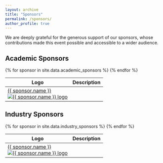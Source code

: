 ```yaml
---
layout: archive
title: "Sponsors"
permalink: /sponsors/
author_profile: true
---
```


We are deeply grateful for the generous support of our sponsors, whose contributions made this event possible and accessible to a wider audience.

## Academic Sponsors


<table cellspacing="0" cellpadding="0" class="sponsor-table">
  <thead>
    <tr>
      <th class="sr-only">Logo</th>
      <th class="sr-only">Description</th>
    </tr>
  </thead>
  <tbody>
    {% for sponsor in site.data.academic_sponsors %}
    <tr>
      <td>
        <a href="{{ sponsor.url }}" target="_blank" rel="noopener" class="visually-hidden"> {{ sponsor.name }} </a><br/>
        <a href="{{ sponsor.url }}" target="_blank" rel="noopener">
          <img src="{{ sponsor.logo | relative_url }}" alt="{{ sponsor.name }} logo" style="max-height:128px;" />
        </a>
      </td>
      <!--
      <td>
        <strong><a href="{{ sponsor.url }}" target="_blank" rel="noopener">{{ sponsor.name }}</a></strong><br/>
        {{ sponsor.description }}
      </td>
      -->
    </tr>
    {% endfor %}
  </tbody>
</table>

## Industry Sponsors

<table cellspacing="0" cellpadding="0" class="sponsor-table">
  <thead>
    <tr>
      <th class="sr-only">Logo</th>
      <th class="sr-only">Description</th>
    </tr>
  </thead>
  <tbody>
    {% for sponsor in site.data.industry_sponsors %}
    <tr>
      <td>
        <a href="{{ sponsor.url }}" target="_blank" rel="noopener" class="visually-hidden"> {{ sponsor.name }} </a><br/>
        <a href="{{ sponsor.url }}" target="_blank" rel="noopener">
          <img src="{{ sponsor.logo | relative_url }}" alt="{{ sponsor.name }} logo" style="max-height:128px;" />
        </a>
      </td>
      <!--
      <td>
        <strong><a href="{{ sponsor.url }}" target="_blank" rel="noopener">{{ sponsor.name }}</a></strong><br/>
        {{ sponsor.description }}
      </td>
      -->
    </tr>
    {% endfor %}
  </tbody>
</table>